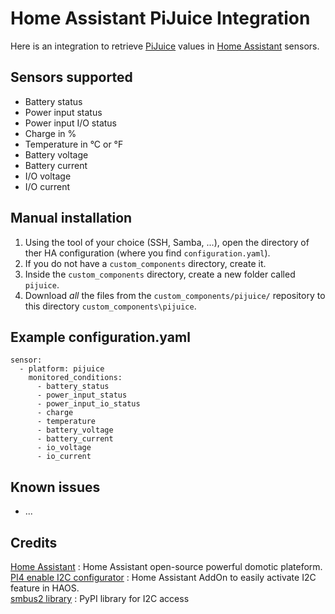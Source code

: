 # Home Assistant PiJuice Integration

Here is an integration to retrieve [PiJuice](https://github.com/PiSupply/PiJuice) values in [Home Assistant](https://home-assistant.io) sensors.

## Sensors supported
* Battery status
* Power input status
* Power input I/O status
* Charge in %
* Temperature in °C or °F
* Battery voltage
* Battery current
* I/O voltage
* I/O current

## Manual installation

1. Using the tool of your choice (SSH, Samba, ...), open the directory of ther HA configuration (where you find `configuration.yaml`).
2. If you do not have a `custom_components` directory, create it.
3. Inside the `custom_components` directory, create a new folder called `pijuice`.
4. Download _all_ the files from the `custom_components/pijuice/` repository to this directory `custom_components\pijuice`.

## Example configuration.yaml

```
sensor:
  - platform: pijuice
    monitored_conditions:
      - battery_status
      - power_input_status
      - power_input_io_status
      - charge
      - temperature
      - battery_voltage
      - battery_current
      - io_voltage
      - io_current
```

## Known issues
* ...


## Credits
[Home Assistant](https://github.com/home-assistant) : Home Assistant open-source powerful domotic plateform.<br>
[PI4 enable I2C configurator](https://github.com/adamoutler/HassOSConfigurator) : Home Assistant AddOn to easily activate I2C feature in HAOS.<br>
[smbus2 library](https://pypi.org/project/smbus2) : PyPI library for I2C access
